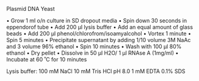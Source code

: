 Plasmid DNA Yeast

•	Grow 1 ml o/n culture in SD dropout media 
•	Spin down 30 seconds in eppendorof tube 
•	Add 200 µl lysis buffer 
•	Add an equal amount of glass beads
•	Add 200 µl phenol/chlorofrom/isoamyalcohol
•	Vortex 1 minute
•	Spin 5 minutes
•	Precipitate supernatant by adding 1/10 volume 3M NaAc and 3 volume 96% ethanol
•	Spin 10 minutes
•	Wash with 100 µl 80% ethanol
•	Dry pellet
•	Dissolve in 50 µl H2O/ 1 µl RNAse A (1mg/ml)
•	Incubate at 60 ˚C for 10 minutes

Lysis buffer:
100 mM NaCl
10 mM Tris HCl pH 8.0
1 mM EDTA
0.1% SDS
